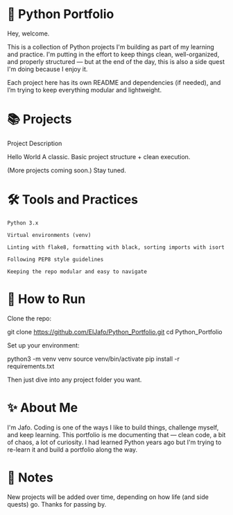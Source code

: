 # 🐍 Python Portfolio

Hey, welcome.

This is a collection of Python projects I'm building as part of my learning and practice.
I'm putting in the effort to keep things clean, well-organized, and properly structured — but at the end of the day, this is also a side quest I'm doing because I enjoy it.

Each project here has its own README and dependencies (if needed), and I’m trying to keep everything modular and lightweight.

# 📚 Projects
Project	Description

Hello World	
A classic. Basic project structure + clean execution.

(More projects coming soon.)	Stay tuned.

# 🛠️ Tools and Practices

    Python 3.x

    Virtual environments (venv)

    Linting with flake8, formatting with black, sorting imports with isort

    Following PEP8 style guidelines

    Keeping the repo modular and easy to navigate

# 🚀 How to Run

Clone the repo:

git clone https://github.com/ElJafo/Python_Portfolio.git
cd Python_Portfolio

Set up your environment:

python3 -m venv venv
source venv/bin/activate
pip install -r requirements.txt

Then just dive into any project folder you want.

# ✨ About Me

I'm Jafo.
Coding is one of the ways I like to build things, challenge myself, and keep learning.
This portfolio is me documenting that — clean code, a bit of chaos, a lot of curiosity. I had learned Python years ago but I'm trying to re-learn it and build a portfolio along the way.

# 📝 Notes

New projects will be added over time, depending on how life (and side quests) go.
Thanks for passing by.
